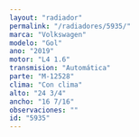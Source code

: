 ```yaml
---
layout: "radiador"
permalink: "/radiadores/5935/"
marca: "Volkswagen"
modelo: "Gol"
ano: "2019"
motor: "L4 1.6"
transmision: "Automática"
parte: "M-12528"
clima: "Con clima"
alto: "24 3/4"
ancho: "16 7/16"
observaciones: ""
id: "5935"
---
```


